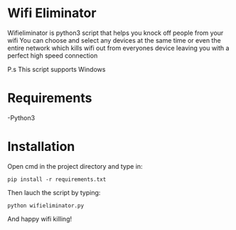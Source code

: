 # Wifi Eliminator
Wifieliminator is python3 script that helps you knock off people from your wifi
You can choose and select any devices at the same time or even the entire network which kills wifi out from everyones device leaving you with a perfect high speed connection

P.s This script supports Windows

# Requirements
-Python3

# Installation

Open cmd in the project directory and type in:
```
pip install -r requirements.txt
```
Then lauch the script by typing:
```
python wifieliminator.py
```
And happy wifi killing!

